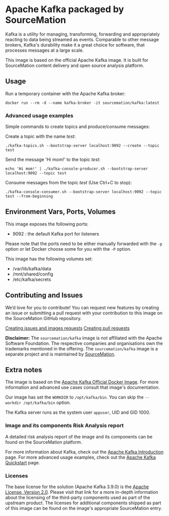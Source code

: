 # Apache Kafka packaged by SourceMation

Kafka is a utility for managing, transforming, forwarding and appropriately
reacting to data being streamed as events. Comparable to other message brokers,
Kafka's durability make it a great choice for software, that processes messages
at a large scale.

This image is based on the official Apache Kafka image. It is built for
SourceMation content delivery and open source analysis platform.

## Usage

Run a temporary container with the Apache Kafka broker:

```
docker run --rm -d --name kafka-broker -it sourcemation/kafka:latest
```

### Advanced usage examples

Simple commands to create topics and produce/consume messages:

Create a topic with the name *test*:

```
./kafka-topics.sh --bootstrap-server localhost:9092 --create --topic test
```

Send the message 'Hi mom!' to the topic *test*:

```
echo 'Hi mom!' | ./kafka-console-producer.sh --bootstrap-server localhost:9092 --topic test
```

Consume messages from the topic *test* (Use Ctrl+C to stop):

```
./kafka-console-consumer.sh --bootstrap-server localhost:9092 --topic test --from-beginning
```

## Environment Vars, Ports, Volumes

This image exposes the following ports: 

- 9092 : the default Kafka port for listeners

Please note that the ports need to be either manually forwarded with the
`-p` option or let Docker choose some for you with the `-P` option.

This image has the following volumes set:

- /var/lib/kafka/data
- /mnt/shared/config
- /etc/kafka/secrets

## Contributing and Issues

We’d love for you to contribute! You can request new features by
creating an issue or submitting a pull request with your contribution to
this image on the SourceMation GitHub repository.

[Creating issues and images requests](https://github.com/SourceMation/images/issues/new/choose)
[Creating pull requests](https://github.com/SourceMation/images/compare)

**Disclaimer:** The `sourcemation/kafka` image is not affiliated with the
Apache Software Foundation. The respective companies and organisations own the
trademarks mentioned in the offering. The `sourcemation/kafka` image is a
separate project and is maintained by [SourceMation](https://sourcemation.com).

## Extra notes

The image is based on the [Apache Kafka Official Docker
Image](https://hub.docker.com/r/apache/kafka). For more information and
advanced use cases consult that image's documentation.

Our image has set the `WORKDIR` to `/opt/kafka/bin`. You can skip the
`--workdir /opt/kafka/bin` option.

The Kafka server runs as the system user `appuser`, UID and GID 1000.

### Image and its components Risk Analysis report

A detailed risk analysis report of the image and its components can be found on
the SourceMation platform.

For more information about Kafka, check out the [Apache Kafka
Introduction](https://kafka.apache.org/intro) page. For more advanced usage
examples, check out the [Apache Kafka
Quickstart](https://kafka.apache.org/quickstart) page.

### Licenses

The base license for the solution (Apache Kafka 3.9.0) is the [Apache License,
Version 2.0](https://github.com/apache/kafka/blob/3.9.0/LICENSE-binary). Please
visit that link for a more in-depth information about the licensing of the
third-party components used as part of the upstream product. The licenses for
additional components shipped as part of this image can be found on the image's
appropriate SourceMation entry.
